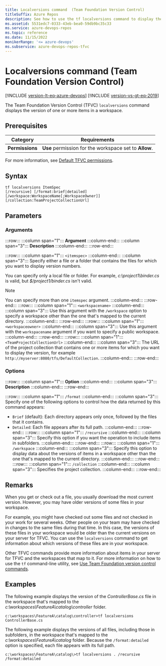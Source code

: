 ```yaml
---
title: Localversions command  (Team Foundation Version Control)
titleSuffix: Azure Repos
description: See how to use the tf localversions command to display the version of one or more items in a workspace.
ms.assetid: 5531edc7-0333-43eb-bea0-59db9bc35c33
ms.service: azure-devops-repos
ms.topic: reference
ms.date: 11/15/2022
monikerRange: '<= azure-devops'
ms.subservice: azure-devops-repos-tfvc
---
```


 
# Localversions command (Team Foundation Version Control)

[!INCLUDE [version-lt-eq-azure-devops](../../includes/version-lt-eq-azure-devops.md)]
[!INCLUDE [version-vs-gt-eq-2019](../../includes/version-vs-gt-eq-2019.md)]

The Team Foundation Version Control (TFVC) `localversions` command displays the version of one or more items in a workspace.

## Prerequisites

| Category | Requirements |
|--------------|-------------|
|**Permissions**|**Use** permission for the workspace set to **Allow**.|

For more information, see [Default TFVC permissions](../../organizations/security/default-tfvc-permissions.md).

## Syntax

```
tf localversions ItemSpec
[/recursive] [/format:brief|detailed]
[/workspace:WorkspaceName[;WorkspaceOwner]] [/collection:TeamProjectCollectionUrl]
```

## Parameters

### Arguments

:::row:::
   :::column span="1":::
   **Argument**
   :::column-end:::
   :::column span="3":::
   **Description**
   :::column-end:::
:::row-end:::

:::row:::
   :::column span="1":::
   `<itemspec>`
   :::column-end:::
   :::column span="3":::
   Specify either a file or a folder that contains the files for which you want to display version numbers.

   You can specify only a local file or folder. For example, *c:\\project1\\binder.cs* is valid, but *$/project1/binder.cs* isn't valid.

   > [!Note]  
   > You can specify more than one `itemspec` argument.
   :::column-end:::
:::row-end:::
:::row:::
   :::column span="1":::
   `<workspacename>`
   :::column-end:::
   :::column span="3":::
   Use this argument with the `/workspace` option to specify a workspace other than the one that's mapped to the current directory.
   :::column-end:::
:::row-end:::
:::row:::
   :::column span="1":::
   `<workspaceowner>`
   :::column-end:::
   :::column span="3":::
   Use this argument with the `workspacename` argument if you want to specify a public workspace.
   :::column-end:::
:::row-end:::
:::row:::
   :::column span="1":::
   `<TeamProjectCollectionUrl>`
   :::column-end:::
   :::column span="3":::
   The URL of the project collection that contains one or more items for which you want to display the version, for example `http://myserver:8080/tfs/DefaultCollection`.
   :::column-end:::
:::row-end:::


### Options

:::row:::
   :::column span="1":::
   **Option**
   :::column-end:::
   :::column span="3":::
   **Description**
   :::column-end:::
:::row-end:::

:::row:::
   :::column span="1":::
   `/format`
   :::column-end:::
   :::column span="3":::
   Specify one of the following options to control how the data returned by this command appears:
   
   - `Brief` (default): Each directory appears only once, followed by the files that it contains.
   - `Detailed`: Each file appears after its full path.
      :::column-end:::
:::row-end:::
:::row:::
   :::column span="1":::
   `/recursive`
   :::column-end:::
   :::column span="3":::
   Specify this option if you want the operation to include items in subfolders.
   :::column-end:::
:::row-end:::
:::row:::
   :::column span="1":::
   `/workspace`
   :::column-end:::
   :::column span="3":::
   Specify this option to display data about the versions of items in a workspace other than the one that's mapped to the current directory.
   :::column-end:::
:::row-end:::
:::row:::
   :::column span="1":::
   `/collection`
   :::column-end:::
   :::column span="3":::
   Specifies the project collection.
   :::column-end:::
:::row-end:::

## Remarks

When you get or check out a file, you usually download the most current version. However, you may have older versions of some files in your workspace.

For example, you might have checked out some files and not checked in your work for several weeks. Other people on your team may have checked in changes to the same files during that time. In this case, the versions of these files in your workspace would be older than the current versions on your server for TFVC. You can use the `localversions` command to get information about which versions of these files are in your workspace.

Other TFVC commands provide more information about items in your server for TFVC and the workspaces that map to it. For more information on how to use the `tf` command-line utility, see [Use Team Foundation version control commands](use-team-foundation-version-control-commands.md).

## Examples

The following example displays the version of the *ControllerBase.cs* file in the workspace that's mapped to the *c:\\workspaces\\FeatureA\\catalog\\controller* folder.

```
c:\workspaces\FeatureA\catalog\controller>tf localversions ControllerBase.cs
```

The following example displays the versions of all files, including those in subfolders, in the workspace that's mapped to the *c:\\workspaces\\FeatureA\\catalog* folder. Because the `/format:detailed` option is specified, each file appears with its full path.

```
c:\workspaces\FeatureA\catalog\>tf localversions . /recursive /format:detailed
```
